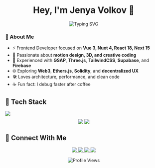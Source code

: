 <h1 align="center">Hey, I'm Jenya Volkov 👋</h1>

<p align="center">
  <img src="https://readme-typing-svg.demolab.com?font=Fira+Code&pause=2000&color=4EE0C9&center=true&vCenter=true&width=600&lines=Frontend+Developer;Vue+3+%7C+Nuxt+4+%7C+TypeScript;React+%7C+Next.js+%7C+Redux;GSAP+%7C+Three.js;Building+modern+interactive+web+apps" alt="Typing SVG" />
</p>

### 🧠 About Me
- ⚡ Frontend Developer focused on **Vue 3, Nuxt 4, React 18, Next 15**
- 🎨 Passionate about **motion design, 3D, and creative coding**
- 🧩 Experienced with **GSAP**, **Three.js**, **TailwindCSS**, **Supabase**, and **Firebase**
- 🌐 Exploring **Web3**, **Ethers.js**, **Solidity**, and **decentralized UX**
- 🛠 Loves architecture, performance, and clean code  
- ☕ Fun fact: I debug faster after coffee

## 🚀 Tech Stack
<div align="center" style="display: flex; flex-wrap: wrap; gap: 6px;">
  <img src="https://skillicons.dev/icons?i=html,css,sass,tailwind,vue,nuxt,react,nextjs,redux,threejs,solidity,nodejs,supabase,firebase,git,gitlab,vercel,typescript,javascript,figma,vite,webpack,blender" />
</div>

<p align="center" style="margin-top: 10px;">
  <img src="https://img.shields.io/badge/Pinia-State-ffd859?style=for-the-badge&logo=pinia&logoColor=2f2f2f" />
  <img src="https://img.shields.io/badge/Prismic-CMS-5163ba?style=for-the-badge&logo=prismic&logoColor=white" />
</p>

## 🤝 Connect With Me
<p align="center">
  <a href="https://linkedin.com/in/volkov-evgeny">
    <img src="https://img.shields.io/badge/LinkedIn-0077b5?style=for-the-badge&logo=linkedin&logoColor=white">
  </a>
  <a href="https://facebook.com/vei66">
    <img src="https://img.shields.io/badge/Facebook-1877F2?style=for-the-badge&logo=facebook&logoColor=white">
  </a>
  <a href="https://t.me/developer_v0">
    <img src="https://img.shields.io/badge/Telegram-2CA5E0?style=for-the-badge&logo=telegram&logoColor=white">
  </a>
  <a href="https://jenyavolkov.tech">
  <img src="https://img.shields.io/badge/Website-000000?style=for-the-badge&logo=vercel&logoColor=white">
</a>
</p>

<p align="center">
  <img src="https://komarev.com/ghpvc/?username=vei6rus&color=brightgreen" alt="Profile Views" />
</p>
